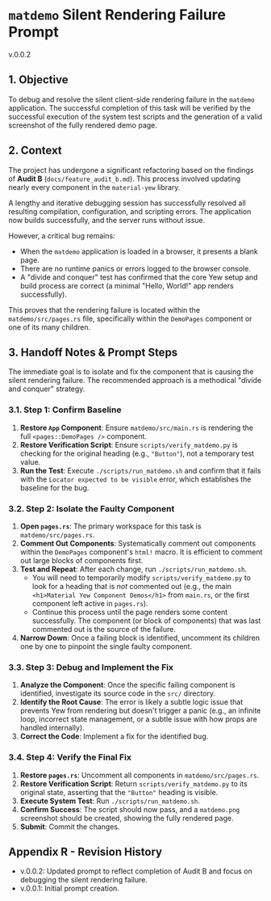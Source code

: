# `matdemo` Silent Rendering Failure Prompt
v.0.0.2

## 1. Objective

To debug and resolve the silent client-side rendering failure in the `matdemo` application. The successful completion of this task will be verified by the successful execution of the system test scripts and the generation of a valid screenshot of the fully rendered demo page.

## 2. Context

The project has undergone a significant refactoring based on the findings of **Audit B** (`docs/feature_audit_b.md`). This process involved updating nearly every component in the `material-yew` library.

A lengthy and iterative debugging session has successfully resolved all resulting compilation, configuration, and scripting errors. The application now builds successfully, and the server runs without issue.

However, a critical bug remains:
- When the `matdemo` application is loaded in a browser, it presents a blank page.
- There are no runtime panics or errors logged to the browser console.
- A "divide and conquer" test has confirmed that the core Yew setup and build process are correct (a minimal "Hello, World!" app renders successfully).

This proves that the rendering failure is located within the `matdemo/src/pages.rs` file, specifically within the `DemoPages` component or one of its many children.

## 3. Handoff Notes & Prompt Steps

The immediate goal is to isolate and fix the component that is causing the silent rendering failure. The recommended approach is a methodical "divide and conquer" strategy.

### 3.1. Step 1: Confirm Baseline

1.  **Restore `App` Component**: Ensure `matdemo/src/main.rs` is rendering the full `<pages::DemoPages />` component.
2.  **Restore Verification Script**: Ensure `scripts/verify_matdemo.py` is checking for the original heading (e.g., `"Button"`), not a temporary test value.
3.  **Run the Test**: Execute `./scripts/run_matdemo.sh` and confirm that it fails with the `Locator expected to be visible` error, which establishes the baseline for the bug.

### 3.2. Step 2: Isolate the Faulty Component

1.  **Open `pages.rs`**: The primary workspace for this task is `matdemo/src/pages.rs`.
2.  **Comment Out Components**: Systematically comment out components within the `DemoPages` component's `html!` macro. It is efficient to comment out large blocks of components first.
3.  **Test and Repeat**: After each change, run `./scripts/run_matdemo.sh`.
    -   You will need to temporarily modify `scripts/verify_matdemo.py` to look for a heading that is *not* commented out (e.g., the main `<h1>Material Yew Component Demos</h1>` from `main.rs`, or the first component left active in `pages.rs`).
    -   Continue this process until the page renders some content successfully. The component (or block of components) that was last commented out is the source of the failure.
4.  **Narrow Down**: Once a failing block is identified, uncomment its children one by one to pinpoint the single faulty component.

### 3.3. Step 3: Debug and Implement the Fix

1.  **Analyze the Component**: Once the specific failing component is identified, investigate its source code in the `src/` directory.
2.  **Identify the Root Cause**: The error is likely a subtle logic issue that prevents Yew from rendering but doesn't trigger a panic (e.g., an infinite loop, incorrect state management, or a subtle issue with how props are handled internally).
3.  **Correct the Code**: Implement a fix for the identified bug.

### 3.4. Step 4: Verify the Final Fix

1.  **Restore `pages.rs`**: Uncomment all components in `matdemo/src/pages.rs`.
2.  **Restore Verification Script**: Return `scripts/verify_matdemo.py` to its original state, asserting that the `"Button"` heading is visible.
3.  **Execute System Test**: Run `./scripts/run_matdemo.sh`.
4.  **Confirm Success**: The script should now pass, and a `matdemo.png` screenshot should be created, showing the fully rendered page.
5.  **Submit**: Commit the changes.

## Appendix R - Revision History
- v.0.0.2: Updated prompt to reflect completion of Audit B and focus on debugging the silent rendering failure.
- v.0.0.1: Initial prompt creation.